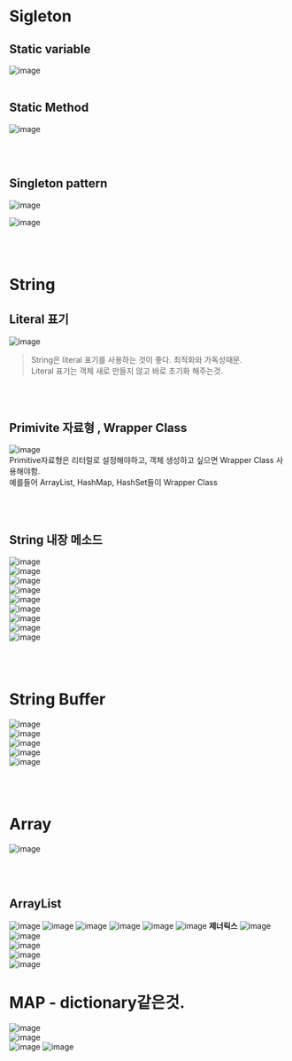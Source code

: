 # Sigleton
## Static variable
![image](https://user-images.githubusercontent.com/84604563/163898977-b4a1112f-467b-4543-9573-63bbdc4becaf.png)
<br></br>

## Static Method
![image](https://user-images.githubusercontent.com/84604563/163899064-6ed3b60c-f311-47e0-b2de-fe9581d2ebe2.png)

<br></br>

## Singleton pattern
![image](https://user-images.githubusercontent.com/84604563/163898886-946d9881-24b4-465e-b6de-4e31799ecc6e.png)  

![image](https://user-images.githubusercontent.com/84604563/163898936-56539869-1cee-47aa-9f58-55755df2a0c9.png)

<br></br>

# String
## Literal 표기
![image](https://user-images.githubusercontent.com/84604563/163899410-f89fe96c-439d-4194-91e5-4aec8a1aaa6c.png)
> String은 literal 표기를 사용하는 것이 좋다. 최적화와 가독성때문.    
> Literal 표기는 객체 새로 만들지 않고 바로 초기화 해주는것.  

<br></br>

## Primivite 자료형 , Wrapper Class
![image](https://user-images.githubusercontent.com/84604563/163899699-6b46e397-38e9-414e-97d8-103bbb6e9bd9.png)  
Primitive자료형은 리터럴로 설정해야하고, 객체 생성하고 싶으면 Wrapper Class 사용해야함.  
예를들어 ArrayList, HashMap, HashSet들이 Wrapper Class  

<br></br>

## String 내장 메소드
![image](https://user-images.githubusercontent.com/84604563/163899944-40084616-514b-491c-90a4-1d36e63e0756.png)    
![image](https://user-images.githubusercontent.com/84604563/163899978-1aaf36c9-931c-46cb-a706-e88015a27521.png)  
![image](https://user-images.githubusercontent.com/84604563/163900027-2b60ea0d-571d-4707-92cc-6ece884cff11.png)  
![image](https://user-images.githubusercontent.com/84604563/163900143-ffd548de-6f0f-496f-9f5e-46e05aaf845f.png)  
![image](https://user-images.githubusercontent.com/84604563/163900216-c664fe35-f733-46e2-9d89-ca239983eaec.png)  
![image](https://user-images.githubusercontent.com/84604563/163900230-99c33547-317b-4d13-8cea-b5fbba4eae85.png)  
![image](https://user-images.githubusercontent.com/84604563/163900250-277dc49f-cd51-469c-9a30-adc9e89ed21f.png)  
![image](https://user-images.githubusercontent.com/84604563/163900289-5296e202-17a4-42da-b43a-628de9954106.png)  
![image](https://user-images.githubusercontent.com/84604563/163900459-2e18817f-b08a-4533-b10a-4c4b61d27f6e.png)  

<br></br>

# String Buffer
![image](https://user-images.githubusercontent.com/84604563/163901186-61f134e3-0942-44d1-bd43-a1877de63e64.png)   
![image](https://user-images.githubusercontent.com/84604563/163901269-fd24d3e7-ff0f-459a-b146-c1a7493cd81e.png)  
![image](https://user-images.githubusercontent.com/84604563/163901446-0785c825-c17b-4c48-9015-e82169477c99.png)  
![image](https://user-images.githubusercontent.com/84604563/163901471-5fa228cc-339b-4364-8da4-5d5da0a3f6fd.png)  
![image](https://user-images.githubusercontent.com/84604563/163901510-1dd4c97a-f4b4-4394-9bc4-6f59c99ab460.png)  

<br></br>

# Array
![image](https://user-images.githubusercontent.com/84604563/163901605-83d1f6ee-6b30-4974-9734-9898fe049407.png)


<br></br>

## ArrayList
![image](https://user-images.githubusercontent.com/84604563/163902323-4c08135c-2ad3-49e6-8be6-ac786a8f1808.png)
![image](https://user-images.githubusercontent.com/84604563/163902339-72d73f6a-5e25-4245-b4f2-ef6208985a3c.png)
![image](https://user-images.githubusercontent.com/84604563/163902367-8b2c035b-3cb7-4448-aee2-439d08c0cd00.png)
![image](https://user-images.githubusercontent.com/84604563/163902374-4e60b15c-ee3e-43d9-bf64-72c28addb8ae.png)
![image](https://user-images.githubusercontent.com/84604563/163902394-2ddf7c07-2903-4756-8ffe-51bfef92b984.png)
![image](https://user-images.githubusercontent.com/84604563/163902446-8a1aac7a-8e2c-4cd7-a1a3-744d91db4490.png)
**제너릭스**
![image](https://user-images.githubusercontent.com/84604563/163902483-c315bf4a-4619-469f-a07f-2b2c9d4616f8.png)  
![image](https://user-images.githubusercontent.com/84604563/163916685-f2900c2a-8fd4-4431-b1ee-856126944034.png)  
![image](https://user-images.githubusercontent.com/84604563/163916721-a1875f88-a60c-4695-9374-cce3bab3143b.png)  
![image](https://user-images.githubusercontent.com/84604563/163916838-8ac6eed8-83fc-48e8-bcac-5e377bfbfa1a.png)  
![image](https://user-images.githubusercontent.com/84604563/163916932-f90167b0-bc69-418a-acde-4ccda896b461.png)  


# MAP - dictionary같은것.
![image](https://user-images.githubusercontent.com/84604563/163917018-7c87b128-18f2-4c67-8016-f765c08b0d88.png)  
![image](https://user-images.githubusercontent.com/84604563/163917051-11647718-c74d-4eec-8b9c-04b4ad827d77.png)  
![image](https://user-images.githubusercontent.com/84604563/163917120-297fc55b-6c5f-42d3-8097-5852efa72dd3.png)
![image](https://user-images.githubusercontent.com/84604563/163917240-706a0c3d-ba4c-4083-a218-aa529aa0003e.png)

